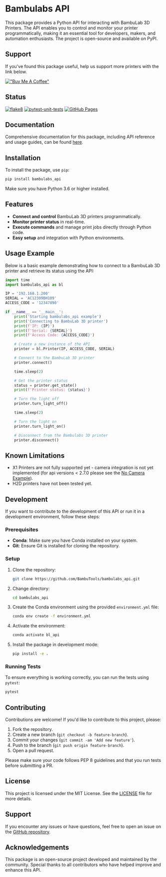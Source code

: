 # Bambulabs API

This package provides a Python API for interacting with BambuLab 3D Printers. The API enables you to control and monitor your printer programmatically, making it an essential tool for developers, makers, and automation enthusiasts. The project is open-source and available on PyPI.

## Support

If you've found this package useful, help us support more printers with the link below.

[!["Buy Me A Coffee"](https://www.buymeacoffee.com/assets/img/custom_images/orange_img.png)](https://www.buymeacoffee.com/mchrisgm)

## Status

[![flake8](https://github.com/BambuTools/bambulabs_api/actions/workflows/flake8.yml/badge.svg)](https://github.com/BambuTools/bambulabs_api/actions/workflows/flake8.yml)
[![pytest-unit-tests](https://github.com/BambuTools/bambulabs_api/actions/workflows/pytest-unit-tests.yml/badge.svg)](https://github.com/BambuTools/bambulabs_api/actions/workflows/pytest-unit-tests.yml)
[![GitHub Pages](https://github.com/BambuTools/bambulabs_api/actions/workflows/static.yml/badge.svg)](https://github.com/BambuTools/bambulabs_api/actions/workflows/static.yml)

## Documentation

Comprehensive documentation for this package, including API reference and usage guides, can be found [here](https://bambutools.github.io/bambulabs_api/).

## Installation

To install the package, use `pip`:

```bash
pip install bambulabs_api
```

Make sure you have Python 3.6 or higher installed.

## Features

- **Connect and control** BambuLab 3D printers programmatically.
- **Monitor printer status** in real-time.
- **Execute commands** and manage print jobs directly through Python code.
- **Easy setup** and integration with Python environments.

## Usage Example

Below is a basic example demonstrating how to connect to a BambuLab 3D printer and retrieve its status using the API:

```python
import time
import bambulabs_api as bl

IP = '192.168.1.200'
SERIAL = 'AC12309BH109'
ACCESS_CODE = '12347890'

if __name__ == '__main__':
    print('Starting bambulabs_api example')
    print('Connecting to BambuLab 3D printer')
    print(f'IP: {IP}')
    print(f'Serial: {SERIAL}')
    print(f'Access Code: {ACCESS_CODE}')

    # Create a new instance of the API
    printer = bl.Printer(IP, ACCESS_CODE, SERIAL)

    # Connect to the BambuLab 3D printer
    printer.connect()

    time.sleep(2)

    # Get the printer status
    status = printer.get_state()
    print(f'Printer status: {status}')

    # Turn the light off
    printer.turn_light_off()

    time.sleep(2)

    # Turn the light on
    printer.turn_light_on()

    # Disconnect from the Bambulabs 3D printer
    printer.disconnect()
```

## Known Limitations

* X1 Printers are not fully supported yet - camera integration is not yet implemented (for api versions < 2.7.0 please see the [No Camera Example](https://github.com/BambuTools/bambulabs_api/blob/main/examples/Basic/basic_no_camera.py)).
* H2D printers have not been tested yet.


## Development

If you want to contribute to the development of this API or run it in a development environment, follow these steps:

### Prerequisites

- **Conda**: Make sure you have Conda installed on your system.
- **Git**: Ensure Git is installed for cloning the repository.

### Setup

1. Clone the repository:

   ```bash
   git clone https://github.com/BambuTools/bambulabs_api.git
   ```

2. Change directory:

   ```bash
   cd bambulabs_api
   ```

3. Create the Conda environment using the provided `environment.yml` file:

   ```bash
   conda env create -f environment.yml
   ```

4. Activate the environment:

   ```bash
   conda activate bl_api
   ```

5. Install the package in development mode:

   ```bash
   pip install -e .
   ```

### Running Tests

To ensure everything is working correctly, you can run the tests using `pytest`:

```bash
pytest
```

## Contributing

Contributions are welcome! If you'd like to contribute to this project, please:

1. Fork the repository.
2. Create a new branch (`git checkout -b feature-branch`).
3. Commit your changes (`git commit -am 'Add new feature'`).
4. Push to the branch (`git push origin feature-branch`).
5. Open a pull request.

Please make sure your code follows PEP 8 guidelines and that you run tests before submitting a PR.

## License

This project is licensed under the MIT License. See the [LICENSE](https://github.com/BambuTools/bambulabs_api/blob/main/LICENSE) file for more details.

## Support

If you encounter any issues or have questions, feel free to open an issue on the [GitHub repository](https://github.com/BambuTools/bambulabs_api/issues).

## Acknowledgements

This package is an open-source project developed and maintained by the community. Special thanks to all contributors who have helped improve and enhance this API.
